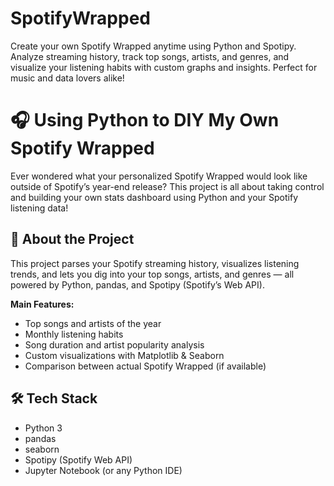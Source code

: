 # SpotifyWrapped
Create your own Spotify Wrapped anytime using Python and Spotipy. Analyze streaming history, track top songs, artists, and genres, and visualize your listening habits with custom graphs and insights. Perfect for music and data lovers alike!

# 🎧 Using Python to DIY My Own Spotify Wrapped

Ever wondered what your personalized Spotify Wrapped would look like outside of Spotify’s year-end release? This project is all about taking control and building your own stats dashboard using Python and your Spotify listening data!

## 📁 About the Project

This project parses your Spotify streaming history, visualizes listening trends, and lets you dig into your top songs, artists, and genres — all powered by Python, pandas, and Spotipy (Spotify’s Web API).

**Main Features:**
- Top songs and artists of the year
- Monthly listening habits
- Song duration and artist popularity analysis
- Custom visualizations with Matplotlib & Seaborn
- Comparison between actual Spotify Wrapped (if available)

## 🛠️ Tech Stack

- Python 3
- pandas
- seaborn
- Spotipy (Spotify Web API)
- Jupyter Notebook (or any Python IDE)

